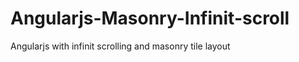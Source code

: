 Angularjs-Masonry-Infinit-scroll
================================

Angularjs with infinit scrolling and masonry tile layout
